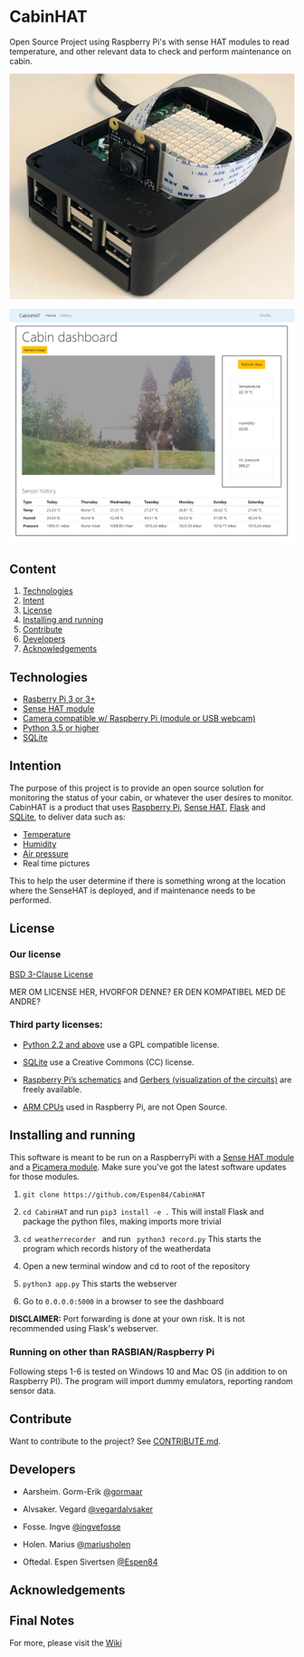 # CabinHAT
Open Source Project using Raspberry Pi's with sense HAT modules to read temperature, and other relevant data to check and perform maintenance on cabin.

![alt text][Pi picture]

[Pi picture]: https://github.com/Espen84/CabinHAT/blob/master/pic/nodeRED/Pi%20bilde2.jpg "Pi picture"

![alt text][CabinHAT dashboard]

[CabinHAT dashboard]: https://github.com/Espen84/CabinHAT/blob/master/pic/nodeRED/dashboard.png "Dashboard"

## Content

1. [Technologies](https://github.com/Espen84/CabinHAT#technologies)
2. [Intent](https://github.com/Espen84/CabinHAT#intent)
3. [License](https://github.com/Espen84/CabinHAT#license)
4. [Installing and running](https://github.com/Espen84/CabinHAT#installing-and-running)
5. [Contribute](https://github.com/Espen84/CabinHAT#contribute)
6. [Developers](https://github.com/Espen84/CabinHAT#developers)
7. [Acknowledgements](https://github.com/Espen84/CabinHAT#acknowledgements)

[]()

 
## Technologies
+ [Rasberry Pi 3 or 3+](https://www.raspberrypi.org/products/)
+ [Sense HAT module](https://www.raspberrypi.org/products/sense-hat/)
+ [Camera compatible w/ Raspberry Pi (module or USB webcam)](https://www.raspberrypi.org/products/camera-module-v2/)
+ [Python 3.5 or higher](https://www.python.org/downloads/)
+ [SQLite](https://www.sqlite.org/index.html)
 
## Intention

The purpose of this project is to provide an open source solution for monitoring the status of your cabin, or whatever the user desires to monitor.  CabinHAT is a product that uses [Raspberry Pi](https://www.raspberrypi.org/),
[Sense HAT](https://www.raspberrypi.org/products/sense-hat/),
[Flask](http://flask.pocoo.org/) and 
[SQLite](https://www.sqlite.org/index.html), to deliver data such as:
+ [Temperature](https://en.wikipedia.org/wiki/Temperature)
+ [Humidity](https://en.wikipedia.org/wiki/Humidity)
+ [Air pressure](https://en.wikipedia.org/wiki/Atmospheric_pressure)
+ Real time pictures  

This to help the user determine if there is something wrong at the location where the SenseHAT is deployed, and if maintenance needs to be performed. 

## License

### Our license 
[BSD 3-Clause License](https://github.com/Espen84/CabinHAT/blob/master/LICENSE.md)

MER OM LICENSE HER, HVORFOR DENNE? ER DEN KOMPATIBEL MED DE ANDRE?

### Third party licenses:

+ [Python 2.2 and above](https://docs.python.org/3/license.html) use a GPL compatible license.  

+ [SQLite](https://www.sqlite.org/copyright.html) use a Creative Commons (CC) license.

+ [Raspberry Pi’s schematics](https://www.raspberrypi.org/app/uploads/2012/04/Raspberry-Pi-Schematics-R1.0.pdf) and 
  [Gerbers (visualization of the circuits)](https://www.raspberrypi.org/blog/final-pcb-artwork/) are freely available.

+ [ARM CPUs](https://www.raspberrypi.org/documentation/faqs/) used in Raspberry Pi, are not Open Source. 

 
## Installing and running
This software is meant to be run on a RaspberryPi with a [Sense HAT module](https://www.raspberrypi.org/documentation/hardware/sense-hat/) and a [Picamera module](https://picamera.readthedocs.io/en/release-1.13/install.html). Make sure you've got the latest
software updates for those modules.

1. ```git clone https://github.com/Espen84/CabinHAT ```

2. ```cd CabinHAT``` and run ```pip3 install -e .``` This will install Flask and package the python files, making imports more trivial

3. ```cd weatherrecorder ``` and run ``` python3 record.py``` This starts the program which records history of the weatherdata

4. Open a new terminal window and cd to root of the repository

5. ``` python3 app.py ``` This starts the webserver

6. Go to ``` 0.0.0.0:5000 ``` in a browser to see the dashboard

**DISCLAIMER:** Port forwarding is done at your own risk. It is not recommended using Flask's webserver.

### Running on other than RASBIAN/Raspberry Pi
Following steps 1-6 is tested on Windows 10 and Mac OS (in addition to on Raspberry PI). The program will import dummy emulators, reporting random sensor data.


## Contribute

Want to contribute to the project? 
See [CONTRIBUTE.md](https://github.com/Espen84/CabinHAT/blob/master/CONTRIBUTE.md).

## Developers 

+ Aarsheim. Gorm-Erik [@gormaar](https://github.com/gormaar)

+ Alvsaker. Vegard [@vegardalvsaker](https://github.com/vegardalvsaker)

+ Fosse. Ingve [@ingvefosse](https://github.com/ingvefosse)

+ Holen. Marius [@mariusholen](https://github.com/mariusholen)

+ Oftedal. Espen Sivertsen [@Espen84](https://github.com/Espen84)

## Acknowledgements 

## Final Notes 

For more, please visit the [Wiki](https://github.com/Espen84/CabinHAT/wiki)

